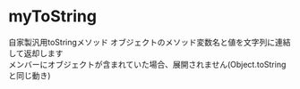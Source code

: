 # myToString
自家製汎用toStringメソッド
オブジェクトのメソッド変数名と値を文字列に連結して返却します  
メンバーにオブジェクトが含まれていた場合、展開されません(Object.toStringと同じ動き)  
